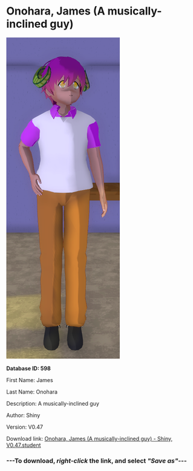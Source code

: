 # Onohara, James (A musically-inclined guy)

<img src="https://raw.githubusercontent.com/Arbiter1223/Daigaku-Gurashi-Custom-Students/master/Students/Files/Onohara%2C%20James%20(A%20musically-inclined%20guy).png" title="Onohara, James (A musically-inclined guy) - Shiny, V0.47">

**Database ID: 598**

First Name: James

Last Name: Onohara

Description: A musically-inclined guy

Author: Shiny

Version: V0.47

Download link: <a href="https://raw.githubusercontent.com/Arbiter1223/Daigaku-Gurashi-Custom-Students/master/Students/Files/Onohara%2C%20James%20(A%20musically-inclined%20guy)%20-%20Shiny%2C%20V0.47.student">Onohara, James (A musically-inclined guy) - Shiny, V0.47.student</a>

### ---**To download, _right-click_ the link, and select _"Save as"_**---

